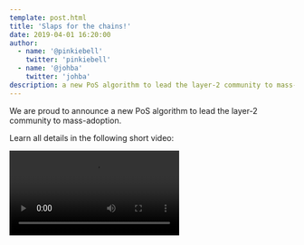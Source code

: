 ```yaml
---
template: post.html
title: 'Slaps for the chains!'
date: 2019-04-01 16:20:00
author:
  - name: '@pinkiebell'
    twitter: 'pinkiebell'
  - name: '@johba'
    twitter: 'johba'
description: a new PoS algorithm to lead the layer-2 community to mass-adoption.
---
```


We are proud to announce a new PoS algorithm to lead the layer-2 community to mass-adoption.

Learn all details in the following short video:

<video controls=true width='auto' height='auto' style='max-width:90%'>
    <source src='/media/slaps/AnImprovedPoSAlgorithm.mp4.m3u8' type='application/vnd.apple.mpegurl'>
  </video>
